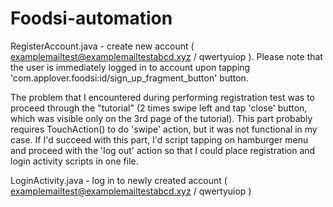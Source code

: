 # Foodsi-automation
RegisterAccount.java - create new account ( examplemailtest@examplemailtestabcd.xyz / qwertyuiop ). Please note that the user is immediately logged in to account upon tapping 'com.applover.foodsi:id/sign_up_fragment_button' button.

The problem that I encountered during performing registration test was to proceed through the "tutorial" (2 times swipe left and tap 'close' button, which was visible only on the 3rd page of the tutorial). This part probably requires TouchAction() to do 'swipe' action, but it was not functional in my case. If I'd succeed with this part, I'd script tapping on hamburger menu and proceed with the 'log out' action so that I could place registration and login activity scripts in one file.

LoginActivity.java - log in to newly created account ( examplemailtest@examplemailtestabcd.xyz / qwertyuiop )
